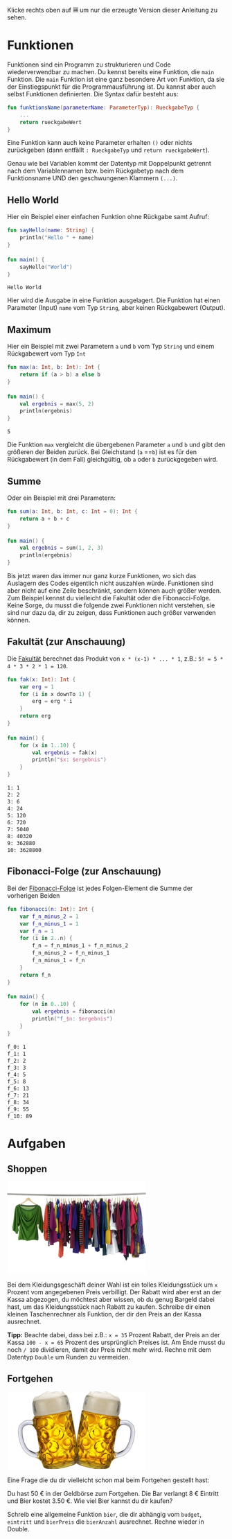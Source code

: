 Klicke rechts oben auf ![](../../../../images/LayoutPreviewOnly.png) um nur die erzeugte Version dieser Anleitung zu sehen.

# Funktionen
Funktionen sind ein Programm zu strukturieren und Code wiederverwendbar zu machen.
Du kennst bereits eine Funktion, die `main` Funktion.
Die `main` Funktion ist eine ganz besondere Art von Funktion, da sie der Einstiegspunkt für die Programmausführung ist.
Du kannst aber auch selbst Funktionen definierten.
Die Syntax dafür besteht aus:
```kotlin
fun funktionsName(parameterName: ParameterTyp): RueckgabeTyp {
    ...
    return rueckgabeWert
}
```

Eine Funktion kann auch keine Parameter erhalten `()` oder 
nichts zurückgeben (dann entfällt `: RueckgabeTyp` und `return rueckgabeWert`).

Genau wie bei Variablen kommt der Datentyp mit Doppelpunkt getrennt nach dem Variablennamen bzw. 
beim Rückgabetyp nach dem Funktionsname UND den geschwungenen Klammern `(...)`.

## Hello World

Hier ein Beispiel einer einfachen Funktion ohne Rückgabe samt Aufruf:
```kotlin
fun sayHello(name: String) {
    println("Hello " + name)
}

fun main() {
    sayHello("World")
}
```
```
Hello World
```
Hier wird die Ausgabe in eine Funktion ausgelagert.
Die Funktion hat einen Parameter (Input) `name` vom Typ `String`, aber keinen Rückgabewert (Output).

## Maximum

Hier ein Beispiel mit zwei Parametern `a` und `b` vom Typ `String` und einem Rückgabewert vom Typ `Int`

```kotlin
fun max(a: Int, b: Int): Int {
    return if (a > b) a else b
}

fun main() {
    val ergebnis = max(5, 2)
    println(ergebnis)
}
```
```
5
```

Die Funktion `max` vergleicht die übergebenen Parameter `a` und `b` und gibt den größeren der Beiden zurück.
Bei Gleichstand (`a` ==`b`) ist es für den Rückgabewert (in dem Fall) gleichgültig, ob `a` oder `b` zurückgegeben wird.

## Summe

Oder ein Beispiel mit drei Parametern:
```kotlin
fun sum(a: Int, b: Int, c: Int = 0): Int {
    return a + b + c
}

fun main() {
    val ergebnis = sum(1, 2, 3)
    println(ergebnis)
}
```

Bis jetzt waren das immer nur ganz kurze Funktionen, wo sich das Auslagern des Codes eigentlich nicht auszahlen würde.
Funktionen sind aber nicht auf eine Zeile beschränkt, sondern können auch größer werden.
Zum Beispiel kennst du vielleicht die Fakultät oder die Fibonacci-Folge.
Keine Sorge, du musst die folgende zwei Funktionen nicht verstehen, 
sie sind nur dazu da, dir zu zeigen, dass Funktionen auch größer verwenden können.

## Fakultät (zur Anschauung)

Die [Fakultät](https://de.wikipedia.org/wiki/Fakult%C3%A4t_(Mathematik)) berechnet das Produkt von `x * (x-1) * ... * 1`, z.B.: `5! = 5 * 4 * 3 * 2 * 1 = 120`.
```kotlin
fun fak(x: Int): Int {
    var erg = 1
    for (i in x downTo 1) {
        erg = erg * i
    }
    return erg
}

fun main() {
    for (x in 1..10) {
        val ergebnis = fak(x)
        println("$x: $ergebnis")
    }
}
```
```
1: 1
2: 2
3: 6
4: 24
5: 120
6: 720
7: 5040
8: 40320
9: 362880
10: 3628800
```

## Fibonacci-Folge (zur Anschauung)

Bei der [Fibonacci-Folge](https://de.wikipedia.org/wiki/Fibonacci-Folge) ist jedes Folgen-Element die Summe der vorherigen Beiden

```kotlin
fun fibonacci(n: Int): Int {
    var f_n_minus_2 = 1
    var f_n_minus_1 = 1
    var f_n = 1
    for (i in 2..n) {
        f_n = f_n_minus_1 + f_n_minus_2
        f_n_minus_2 = f_n_minus_1
        f_n_minus_1 = f_n
    }
    return f_n
}

fun main() {
    for (n in 0..10) {
        val ergebnis = fibonacci(n)
        println("f_$n: $ergebnis")
    }
}
```
```
f_0: 1
f_1: 1
f_2: 2
f_3: 3
f_4: 5
f_5: 8
f_6: 13
f_7: 21
f_8: 34
f_9: 55
f_10: 89
```

# Aufgaben

## Shoppen

![](../../../../images/Kleidung.jpg)

Bei dem Kleidungsgeschäft deiner Wahl ist ein tolles Kleidungsstück um `x` Prozent vom angegebenen Preis verbilligt.
Der Rabatt wird aber erst an der Kassa abgezogen, du möchtest aber wissen, ob du genug Bargeld dabei hast, um das Kleidungsstück nach Rabatt zu kaufen.
Schreibe dir einen kleinen Taschenrechner als Funktion, der dir den Preis an der Kassa ausrechnet.

**Tipp:**
Beachte dabei, dass bei z.B.: `x = 35` Prozent Rabatt, der Preis an der Kassa `100 - x = 65` Prozent des ursprünglich Preises ist.
Am Ende musst du noch `/ 100` dividieren, damit der Preis nicht mehr wird.
Rechne mit dem Datentyp `Double` um Runden zu vermeiden.

## Fortgehen

![](../../../../images/Bier.jpg)

Eine Frage die du dir vielleicht schon mal beim Fortgehen gestellt hast:

Du hast 50 € in der Geldbörse zum Fortgehen.
Die Bar verlangt 8 € Eintritt und Bier kostet 3.50 €.
Wie viel Bier kannst du dir kaufen?

Schreib eine allgemeine Funktion `bier`, die dir abhängig vom `budget`, `eintritt` und `bierPreis` die `bierAnzahl` ausrechnet.
Rechne wieder in Double.